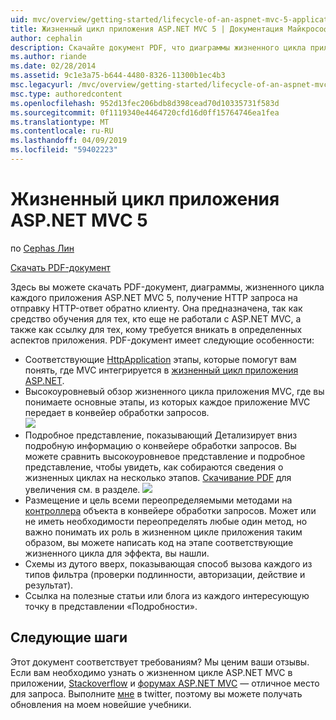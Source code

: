 ```yaml
---
uid: mvc/overview/getting-started/lifecycle-of-an-aspnet-mvc-5-application
title: Жизненный цикл приложения ASP.NET MVC 5 | Документация Майкрософт
author: cephalin
description: Скачайте документ PDF, что диаграммы жизненного цикла приложения ASP.NET MVC 5. В этом документе жизненного цикла показано высокоуровневое представление жизненного цикла MVC...
ms.author: riande
ms.date: 02/28/2014
ms.assetid: 9c1e3a75-b644-4480-8326-11300b1ec4b3
msc.legacyurl: /mvc/overview/getting-started/lifecycle-of-an-aspnet-mvc-5-application
msc.type: authoredcontent
ms.openlocfilehash: 952d13fec206bdb8d398cead70d10335731f583d
ms.sourcegitcommit: 0f1119340e4464720cfd16d0ff15764746ea1fea
ms.translationtype: MT
ms.contentlocale: ru-RU
ms.lasthandoff: 04/09/2019
ms.locfileid: "59402223"
---
```

# <a name="lifecycle-of-an-aspnet-mvc-5-application"></a>Жизненный цикл приложения ASP.NET MVC 5

по [Cephas Лин](https://github.com/cephalin)

[Скачать PDF-документ](lifecycle-of-an-aspnet-mvc-5-application/_static/lifecycle-of-an-aspnet-mvc-5-application1.pdf)

Здесь вы можете скачать PDF-документ, диаграммы, жизненного цикла каждого приложения ASP.NET MVC 5, получение HTTP запроса на отправку HTTP-ответ обратно клиенту. Она предназначена, так как средство обучения для тех, кто еще не работали с ASP.NET MVC, а также как ссылку для тех, кому требуется вникать в определенных аспектов приложения. PDF-документ имеет следующие особенности:

- Соответствующие [HttpApplication](https://msdn.microsoft.com/library/system.web.httpapplication.aspx) этапы, которые помогут вам понять, где MVC интегрируется в [жизненный цикл приложения ASP.NET](https://msdn.microsoft.com/library/bb470252.aspx).
- Высокоуровневый обзор жизненного цикла приложения MVC, где вы понимаете основные этапы, из которых каждое приложение MVC передает в конвейер обработки запросов.  
    ![](lifecycle-of-an-aspnet-mvc-5-application/_static/image1.jpg)
- Подробное представление, показывающий Детализирует вниз подробную информацию о конвейере обработки запросов. Вы можете сравнить высокоуровневое представление и подробное представление, чтобы увидеть, как собираются сведения о жизненных циклах на несколько этапов. [Скачивание PDF](lifecycle-of-an-aspnet-mvc-5-application/_static/lifecycle-of-an-aspnet-mvc-5-application1.pdf) для увеличения см. в разделе.
    ![](lifecycle-of-an-aspnet-mvc-5-application/_static/image2.jpg)
- Размещение и цель всеми переопределяемыми методами на [контроллера](https://msdn.microsoft.com/library/system.web.mvc.controller.aspx) объекта в конвейере обработки запросов. Может или не иметь необходимости переопределять любые один метод, но важно понимать их роль в жизненном цикле приложения таким образом, вы можете написать код на этапе соответствующие жизненного цикла для эффекта, вы нашли.
- Схемы из дутого вверх, показывающая способ вызова каждого из типов фильтра (проверки подлинности, авторизации, действие и результат).
- Ссылка на полезные статьи или блога из каждого интересующую точку в представлении «Подробности».


## <a name="next-steps"></a>Следующие шаги

Этот документ соответствует требованиям? Мы ценим ваши отзывы. Если вам необходимо узнать о жизненном цикле ASP.NET MVC в приложении, [Stackoverflow](http://stackoverflow.com/help) и [форумах ASP.NET MVC](https://forums.asp.net/1146.aspx) — отличное место для запроса. Выполните [мне](https://twitter.com/Cephas_MSFT) в twitter, поэтому вы можете получать обновления на моем новейшие учебники.
